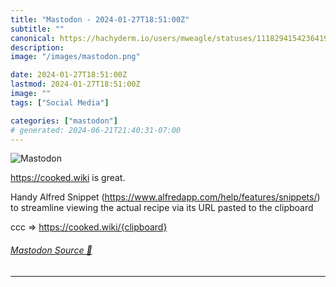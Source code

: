 ```yaml
---
title: "Mastodon - 2024-01-27T18:51:00Z"
subtitle: ""
canonical: https://hachyderm.io/users/mweagle/statuses/111829415423641911
description:
image: "/images/mastodon.png"

date: 2024-01-27T18:51:00Z
lastmod: 2024-01-27T18:51:00Z
image: ""
tags: ["Social Media"]

categories: ["mastodon"]
# generated: 2024-06-21T21:40:31-07:00
---
```

![Mastodon](/images/mastodon.png)

<p><a href="https://cooked.wiki" target="_blank" rel="nofollow noopener noreferrer" translate="no"><span class="invisible">https://</span><span class="">cooked.wiki</span><span class="invisible"></span></a> is great. </p><p>Handy Alfred Snippet (<a href="https://www.alfredapp.com/help/features/snippets/" target="_blank" rel="nofollow noopener noreferrer" translate="no"><span class="invisible">https://www.</span><span class="ellipsis">alfredapp.com/help/features/sn</span><span class="invisible">ippets/</span></a>) to streamline viewing the actual recipe via its URL pasted to the clipboard</p><p>ccc =&gt; <a href="https://cooked.wiki/{clipboard}" target="_blank" rel="nofollow noopener noreferrer" translate="no"><span class="invisible">https://</span><span class="">cooked.wiki/{clipboard}</span><span class="invisible"></span></a></p>


###### [Mastodon Source 🐘](https://hachyderm.io/@mweagle/111829415423641911)

___
